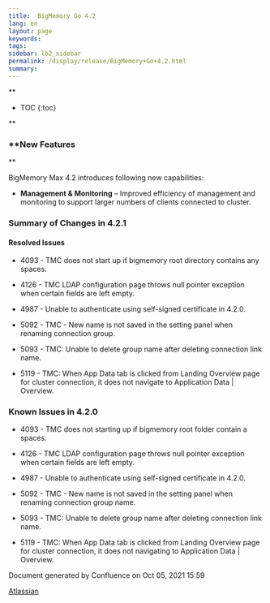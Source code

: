 ```yaml
---
title:  BigMemory Go 4.2  
lang: en
layout: page
keywords:
tags:
sidebar: lb2_sidebar
permalink: /display/release/BigMemory+Go+4.2.html
summary:
---
```



**

* TOC
{:toc}

**

### **New Features  
**

BigMemory Max 4.2 introduces following new capabilities:

*   **Management & Monitoring** – Improved efficiency of management and monitoring to support larger numbers of clients connected to cluster.
    

### Summary of Changes in 4.2.1

#### Resolved Issues

*   4093 - TMC does not start up if bigmemory root directory contains any spaces.
    
*   4126 - TMC LDAP configuration page throws null pointer exception when certain fields are left empty.
    
*   4987 - Unable to authenticate using self-signed certificate in 4.2.0.
    
*   5092 - TMC - New name is not saved in the setting panel when renaming connection group.
    
*   5093 - TMC: Unable to delete group name after deleting connection link name.
    
*   5119 - TMC: When App Data tab is clicked from Landing Overview page for cluster connection, it does not navigate to Application Data | Overview.
    

### Known Issues in 4.2.0

*   4093 - TMC does not starting up if bigmemory root folder contain a spaces.
    
*   4126 - TMC LDAP configuration page throws null pointer exception when certain fields are left empty.
    
*   4987 - Unable to authenticate using self-signed certificate in 4.2.0.
    
*   5092 - TMC - New name is not saved in the setting panel when renaming connection group name.
    
*   5093 - TMC: Unable to delete group name after deleting connection link name.
    
*   5119 - TMC: When App Data tab is clicked from Landing Overview page for cluster connection, it does not navigating to Application Data | Overview.
    

Document generated by Confluence on Oct 05, 2021 15:59

[Atlassian](http://www.atlassian.com/)
